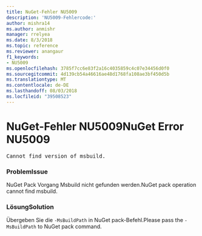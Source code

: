```yaml
---
title: NuGet-Fehler NU5009
description: 'NU5009-Fehlercode:'
author: mishra14
ms.author: anmishr
manager: rrelyea
ms.date: 8/3/2018
ms.topic: reference
ms.reviewer: anangaur
f1_keywords:
- NU5009
ms.openlocfilehash: 3785f7cc6e83f2a16c4035859c4c07e34456d0f0
ms.sourcegitcommit: 4d139cb54a46616ae48d1768fa108ae3bf450d5b
ms.translationtype: MT
ms.contentlocale: de-DE
ms.lasthandoff: 08/03/2018
ms.locfileid: "39508523"
---
```

# <a name="nuget-error-nu5009"></a><span data-ttu-id="f18db-103">NuGet-Fehler NU5009</span><span class="sxs-lookup"><span data-stu-id="f18db-103">NuGet Error NU5009</span></span>
<pre>Cannot find version of msbuild.</pre>

### <a name="issue"></a><span data-ttu-id="f18db-104">Problem</span><span class="sxs-lookup"><span data-stu-id="f18db-104">Issue</span></span>

<span data-ttu-id="f18db-105">NuGet Pack Vorgang Msbuild nicht gefunden werden.</span><span class="sxs-lookup"><span data-stu-id="f18db-105">NuGet pack operation cannot find msbuild.</span></span>


### <a name="solution"></a><span data-ttu-id="f18db-106">Lösung</span><span class="sxs-lookup"><span data-stu-id="f18db-106">Solution</span></span>

<span data-ttu-id="f18db-107">Übergeben Sie die `-MsBuildPath` in NuGet pack-Befehl.</span><span class="sxs-lookup"><span data-stu-id="f18db-107">Please pass the `-MsBuildPath` to NuGet pack command.</span></span>

